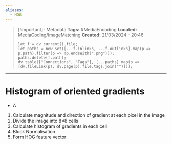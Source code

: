 ```yaml
---
aliases:
  - HOG
---
```


> [!important]- Metadata
> **Tags:** #MediaEncoding 
> **Located:** MediaCoding/ImageMatching
> **Created:** 21/03/2024 - 20:46
> ```dataviewjs
> let f = dv.current().file;
> let paths = new Set([...f.inlinks, ...f.outlinks].map(p => p.path).filter(p => !p.endsWith(".png")));
> paths.delete(f.path);
> dv.table(["Connections", "Tags"], [...paths].map(p => [dv.fileLink(p), dv.page(p).file.tags.join("")]));
> ```

___
# Histogram of oriented gradients
- A 

1. Calculate magnitude and direction of gradient at each pixel in the image
2. Divide the image into 8×8 cells
3. Calculate histogram of gradients in each cell
4. Block Normalisation
5. Form HOG feature vector
